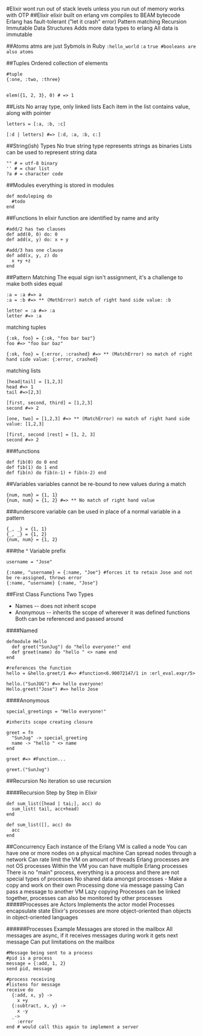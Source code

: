 #Elixir
wont run out of stack levels unless you run out of memory
works with OTP
##Elixir
elixir built on erlang vm
compiles to BEAM bytecode
Erlang has fault-tolerant ("let it crash" error)
Pattern matching
Recursion
Immutable Data Structures
Adds more data types to erlang
All data is immutable

##Atoms
atms are just Sybmols in Ruby
`:hello_world`
`:a`
`true #booleans are also atoms`

##Tuples
Ordered collection of elements

```
#tuple
{:one, :two, :three}


elem({1, 2, 3}, 0) # => 1

```

##Lists
No array type, only linked lists
Each item in the list contains value, along with pointer

```
letters = [:a, :b, :c]

[:d | letters] #=> [:d, :a, :b, c:]
```
##String(ish) Types
No true string type
represents strings as binaries
Lists can be used to represent string data
```
"" # = utf-8 binary
'' # = char list
?a # = character code
```

##Modules
everything is stored in modules

```
def moduleping do
  #todo
end
```

##Functions
In elixir function are identified by name and arity

```
#add/2 has two clauses
def add(0, 0) do: 0
def add(x, y) do: x + y

#add/3 has one clause
def add(x, y, z) do
  x +y +z
end
```

##Pattern Matching
The equal sign isn't assignment, it's a challenge to make both sides equal

```
:a = :a #=> a
:a = :b #=> ** (MethError) match of right hand side value: :b

letter = :a #=> :a
letter #=> :a
```

matching tuples

```
{:ok, foo} = {:ok, "foo bar baz"}
foo #=> "foo bar baz"

{:ok, foo} = {:error, :crashed} #=> ** (MatchError) no match of right hand side value: {:error, crashed}
```

matching lists
```
[head|tail] = [1,2,3]
head #=> 1
tail #=>[2,3]

[first, second, third] = [1,2,3]
second #=> 2

[one, two] = [1,2,3] #=> ** (MatchError) no match of right hand side value: [1,2,3]

[first, second |rest] = [1, 2, 3]
second #=> 2
```

###functions
```
def fib(0) do 0 end
def fib(1) do 1 end
def fib(n) do fib(n-1) + fib(n-2) end
```

##Variables
variables cannot be re-bound to new values during a match

```
{num, num} = {1, 1}
{num, num} = {1, 2} #=> ** No match of right hand value
```

###underscore variable can be used in place of a normal variable in a pattern

```
{_, _} = {1, 1}
{_, _} = {1, 2}
{num, num} = {1, 2}
```

###the ^ Variable prefix
```
username = "Jose"

{:name, ^username} = {:name, "Joe"} #forces it to retain Jose and not be re-assigned, throws error
{:name, ^username} {:name, "Jose"}
```

##First Class Functions
Two Types
 - Names -- does not inherit scope
 - Anonymous -- inherits the scope of wherever it was defined functions
Both can be referenced and passed around

####Named
```
defmodule Hello
  def greet("SunJug") do "hello everyone!" end
  def greet(name) do "hello " <> name end
end

#references the function
hello = &hello.greet/1 #=> #function<6.90072147/1 in :erl_eval.expr/5>

hello.("SunJUG") #=> hello everyone!
Hello.greet("Jose") #=> hello Jose
```

####Anonymous
```
special_greetings = "Hello everyone!"

#inherits scope creating closure

greet = fn
  "SunJug" -> special_greeting
  name -> "hello " <> name
end

greet #=> #Function...

greet.("SunJug")
```

##Recursion
No iteration so use recursion

####Recursion Step by Step in Elixir

```
def sum_list([head | tai;], acc) do
  sum_list( tail, acc+head)
end

def sum_list([], acc) do
  acc
end
```

##Concurrency
Each instance of the Erlang VM is called a node
You can have one or more nodes on a physical machine
Can spread nodes through a network
Can rate limit the VM on amount of threads
Erlang processes are not OS processes
Within the VM you can have multiple Erlang processes
There is no "main" process, everything is a process and there are not special types of processes
No shared data amongst processes - Make a copy and work on their own
Processing done via message passing
Can pass a message to another VM
Lazy copying
Processes can be linked together, processes can also be monitored by other processes
#####Processes are Actors
Implements the actor model
Processes encapsulate state
Elixir's processes are more object-oriented than objects in object-oriented languages

######Processes Example
Messages are stored in the mailbox
All messages are async, if it receives messages during work it gets next message
Can put limitations on the mailbox
```
#Message being sent to a process
#pid is a process
message = {:add, 1, 2}
send pid, message

#process receiving
#listens for message
receive do
  {:add, x, y} ->
    x +y
  {:subtract, x, y} ->
    x -y
  _->
    :error
end # would call this again to implement a server
```
